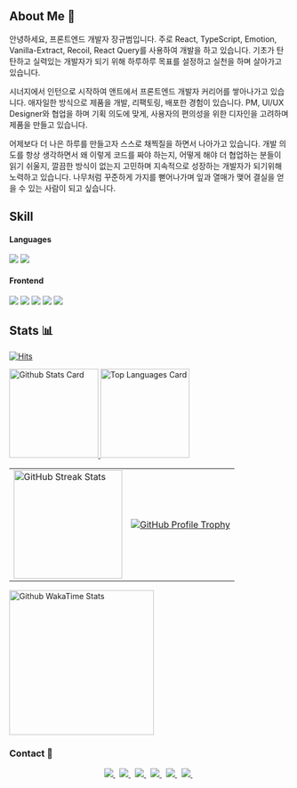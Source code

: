 <!-- ![header](https://capsule-render.vercel.app/api?type=Slice&color=auto&height=300&section=header&text=Kyubum%20Jang&fontColor=000&fontSize=90&animation=fadeIn)  -->

## About Me 👋

안녕하세요, 프론트엔드 개발자 장규범입니다. 주로 React, TypeScript, Emotion, Vanilla-Extract, Recoil, React Query를 사용하여 개발을 하고 있습니다. 기초가 탄탄하고 실력있는 개발자가 되기 위해 하루하루 목표를 설정하고 실천을 하며 살아가고 있습니다.

시너지에서 인턴으로 시작하여 앤트에서 프론트엔드 개발자 커리어를 쌓아나가고 있습니다. 애자일한 방식으로 제품을 개발, 리팩토링, 배포한 경험이 있습니다. PM, UI/UX Designer와 협업을 하며 기획 의도에 맞게, 사용자의 편의성을 위한 디자인을 고려하며 제품을 만들고 있습니다.

어제보다 더 나은 하루를 만들고자 스스로 채찍질을 하면서 나아가고 있습니다. 개발 의도를 항상 생각하면서 왜 이렇게 코드를 짜야 하는지, 어떻게 해야 더 협업하는 분들이 읽기 쉬울지, 깔끔한 방식이 없는지 고민하며 지속적으로 성장하는 개발자가 되기위해 노력하고 있습니다. 나무처럼 꾸준하게 가지를 뻗어나가며 잎과 열매가 맺어 결실을 얻을 수 있는 사람이 되고 싶습니다.

## Skill

#### Languages
<div>
  <img src="https://img.shields.io/badge/TypeScript-3178C6?style=flat-square&logo=TypeScript&logoColor=white"/>
  <img src="https://img.shields.io/badge/JavaScript-F7DF1E?style=flat-square&logo=Javascript&logoColor=white"/>
</div>

#### Frontend

<!-- markdownlint-disable MD033 -->

<!-- [![React][react]](https://reactjs.org/)
[![Next.js][next.js]](https://nextjs.org/)[![Gatsby][gatsby]](https://www.gatsbyjs.com/) -->

<!-- markdownlint-enable -->
<p>
  <img src="https://img.shields.io/badge/HTML5-E34F26?style=flat-square&logo=HTML5&logoColor=white"/>
  <img src="https://img.shields.io/badge/CSS-239120?&style=flat-square&logo=css3&logoColor=white"/>
  <img src="https://img.shields.io/badge/React-61DAFB?style=flat-square&logo=React&logoColor=white"/>
  <img src="https://img.shields.io/badge/Next.js-000000?style=flat-square&logo=nextdotjs&logoColor=white"/>
  <img src="https://img.shields.io/badge/styled_components-DB7093?style=flat-square&logo=styled-components&logoColor=white"/>
<!--   <img src="https://img.shields.io/badge/Sass-CC6699?style=flat-square&logo=Sass&logoColor=white"/>
  <img src="https://img.shields.io/badge/Tailwind CSS-06B6D4?style=flat-square&logo=tailwindcss&logoColor=white"/>
  <br />
  <img src="https://img.shields.io/badge/Webpack-8DD6F9?style=flat-square&logo=Webpack&logoColor=white"/>
  <img src="https://img.shields.io/badge/Vite-646CFF?style=flat-square&logo=Vite&logoColor=white"/>
  <img src="https://img.shields.io/badge/Zustand-brown?style=flat-square&logo=Zerply&logoColor=white"/>
  <img src="https://img.shields.io/badge/Recoil-blue?style=flat-square&logo=Recoil&logoColor=white"/>
  <img src="https://img.shields.io/badge/React Query-FF4154?style=flat-square&logo=React Query&logoColor=white"/>
    <img src="https://img.shields.io/badge/React Hook Form-EC5990?style=flat-square&logo=reacthookform&logoColor=white"/>
  <img src="https://img.shields.io/badge/Sentry-362D59?style=flat-square&logo=sentry&logoColor=white"/> -->
</p>

<!-- #### Backend
[![NestJS][nestjs]](https://nestjs.com/) [![Express][express]](https://expressjs.com/) -->

<!--
<div>
  <img src="https://img.shields.io/badge/Node.js-339933?style=flat-square&logo=Node.js&logoColor=white"/>
  <img src="https://img.shields.io/badge/Express-000000?style=flat-square&logo=Express&logoColor=white"/>
  <img src="https://img.shields.io/badge/NestJS-E0234E?style=flat-square&logo=NestJS&logoColor=white"/>
<img src="https://img.shields.io/badge/MySQL-4479A1?style=flat-square&logo=MySQL&logoColor=white"/>
<img src="https://img.shields.io/badge/MongoDB-47A248?style=flat-square&logo=MongoDB&logoColor=white"/>
</div>
 -->
 
<!-- #### Data -->

<!-- #### DevOps 
<div>
  <img src="https://img.shields.io/badge/Heroku-430098?style=flat-square&logo=Heroku&logoColor=white"/>
  <img src="https://img.shields.io/badge/Vercel-000000?style=flat-square&logo=vercel&logoColor=white"/>
  <img src="https://img.shields.io/badge/Nginx-009639?style=flat-square&logo=Nginx&logoColor=white"/>
  <img src="https://img.shields.io/badge/Github Actions-2088FF?style=flat-square&logo=Github Actions&logoColor=white"/>
  <img src="https://img.shields.io/badge/NCP-03C75A?style=flat-square&logo=naver&logoColor=white"/>
</div>

-->

<!-- [![yarn][yarn]](https://yarnpkg.com/) -->

<!-- <img src="https://img.shields.io/badge/Node.js-339933?style=flat-square&logo=Node.js&logoColor=white"/></a>&nbsp  -->
<!-- <img src="https://img.shields.io/badge/MySQL-4479A1?style=flat-square&logo=MySQL&logoColor=white"/></a>&nbsp  -->
<!-- <img src="https://img.shields.io/badge/MongoDB-47A248?style=flat-square&logo=MongoDB&logoColor=white"/></a>&nbsp  -->
<!-- <img src="https://img.shields.io/badge/aws-232F3E?style=flat-square&logo=Amazon-AWS&logoColor=white"/></a>&nbsp -->

## Stats 📊

[![Hits](https://hits.seeyoufarm.com/api/count/incr/badge.svg?url=https%3A%2F%2Fgithub.com%2FKyubumJang&count_bg=%23B5C3C8&title_bg=%2398B4BE&icon=&icon_color=%23000000&title=Hits&edge_flat=false)](https://hits.seeyoufarm.com)

<a href="https://github.com/kyubumJang">
  <img
    src="https://github-readme-stats.vercel.app/api?username=KyubumJang&hide_title=true&show_icons=true&count_private=true&hide_border=true&theme=onedark&title_color=8EACBF&text_color=f0eee9&icon_color=8EACBF"
    alt="Github Stats Card"
    height="160"
  />
</a>

<a href="https://github.com/kyubumJang">
  <img
    src="https://github-readme-stats.vercel.app/api/top-langs?username=kyubumJang&exclude_repo=2016104158,2015100592,2019103219,ARMYCODING,hub,android_makingApp,SMP-Forecasting,Python_Study,Algorithm_Study,fc-js-project&hide=CMake,ejs,css,shell,tex&hide_title=true&layout=compact&langs_count=8&hide_border=true&theme=onedark&title_color=5f4b8b&text_color=f0eee9&icon_color=00abc0"
    alt="Top Languages Card"
    height="160"
  />
</a>

<table>
  <tbody>
    <tr>
      <td>
        <a href="https://github.com/DenverCoder1/github-readme-streak-stats">
          <img
            src="https://streak-stats.demolab.com/?user=kyubumJang&theme=onedark&hide_border=true&stroke=f0eee9&ring=8EACBF&fire=5f4b8b&currStreakNum=00abc0&currStreakLabel=00abc0&date_format=Y-m-d"
            alt="GitHub Streak Stats"
            height="195px"
          />
        </a>
      </td>
      <td>
        <a href="https://github.com/ryo-ma/github-profile-trophy">
          <img
            src="https://github-profile-trophy.vercel.app/?username=kyubumJang&theme=onedark&row=2&column=4&no-frame=true"
            alt="GitHub Profile Trophy"
          />
        </a>
      </td>
    </tr>
  </tbody>
</table>

<a href="https://github.com/kyubumJang">
  <img
    src="https://github-readme-stats.vercel.app/api/wakatime?username=KyubumJang"
    alt="Github WakaTime Stats"
    height="260"
  />
</a>

### Contact 💬

<p align="center">
  <a href="https://www.notion.so/lawrencejang/KYUBUM-JANG-681280b273b04d4ca9f6bcd6d81e335d" target="_blank">
    <img src="https://img.shields.io/badge/Resume-000000?style=flat-square&logo=Notion&logoColor=white&link=https://kyubumjang.github.io/"/>
  </a>&nbsp 
  <a href="https://www.linkedin.com/in/kyubumjang" target="_blank">
    <img src="https://img.shields.io/badge/LinkedIn-0A66C2?style=flat-square&logo=LinkedIn&logoColor=white&link=https://kyubumjang.github.io/"/>
  </a>&nbsp 
  <a href="https://www.notion.so/lawrencejang/2bc378e1e50f43349f0c968e9ba65768" target="_blank">
    <img src="https://img.shields.io/badge/About Me-302b63?style=flat-square&logo=Notion&logoColor=white&link=https://kyubumjang.github.io/"/>
  </a>&nbsp 
  <a href="https://kyubumjang.github.io/" target="_blank">
    <img src="https://img.shields.io/badge/Tech_Blog-11B48A?style=flat-square&logo=Vimeo&logoColor=white&link=https://kyubumjang.github.io/"/>
  </a>&nbsp 
  <a href="https://www.instagram.com/kyubum_j/" target="_blank">
    <img src="https://img.shields.io/badge/Instagram-E4405F?style=flat-square&logo=Instagram&logoColor=white&link=https://www.instagram.com/kyubum_j/"/>
  </a>&nbsp
  <a href="https://www.facebook.com/kyubumJ" target="_blank">
    <img src="https://img.shields.io/badge/Facebook-3b5998?style=flat-square&logo=Facebook&logoColor=white&link=https://www.facebook.com/profile.php?id=100003462678420/">
  </a>&nbsp
</p>

<!-- markdownlint-enable -->

<!-------------------------------- Badge Links -------------------------------->

<!-- Languages -->

[typescript]: https://img.shields.io/endpoint?url=https://badges.deno.dev/TypeScript

<!-- Frameworks & Libraries / Frontend -->

[gatsby]: https://img.shields.io/endpoint?url=https://badges.deno.dev/Gatsby
[next.js]: https://img.shields.io/endpoint?url=https://badges.deno.dev/Next.js
[react native]: https://img.shields.io/endpoint?url=https://badges.deno.dev/?message=React%2BNative%26namedLogo=react
[react]: https://img.shields.io/endpoint?url=https://badges.deno.dev/React
[vue.js]: https://img.shields.io/endpoint?url=https://badges.deno.dev/Vue.js
[vue.js]: https://img.shields.io/endpoint?url=https://badges.deno.dev/Recoil
[vue.js]: https://img.shields.io/endpoint?url=https://badges.deno.dev/Redux
[vue.js]: https://img.shields.io/endpoint?url=https://badges.deno.dev/VanillaExtract

<!-- Frameworks & Libraries / Backend -->

[express]: https://img.shields.io/endpoint?url=https://badges.deno.dev/Express
[nestjs]: https://img.shields.io/endpoint?url=https://badges.deno.dev/NestJS
[spring boot]: https://img.shields.io/endpoint?url=https://badges.deno.dev/?message=Spring%2BBoot

<!-- Frameworks & Libraries / Tools -->

[deno]: https://img.shields.io/endpoint?url=https://badges.deno.dev/Deno
[insomnia]: https://img.shields.io/endpoint?url=https://badges.deno.dev/Insomnia
[node.js]: https://img.shields.io/endpoint?url=https://badges.deno.dev/Node.js
[pnpm]: https://img.shields.io/endpoint?url=https://badges.deno.dev/pnpm
[poetry]: https://img.shields.io/endpoint?url=https://badges.deno.dev/Poetry
[storybook]: https://img.shields.io/endpoint?url=https://badges.deno.dev/Storybook
[swagger]: https://img.shields.io/endpoint?url=https://badges.deno.dev/Swagger
[yarn]: https://img.shields.io/endpoint?url=https://badges.deno.dev/yarn

<!-- Data & ML -->

[keras]: https://img.shields.io/endpoint?url=https://badges.deno.dev/Keras
[mariadb]: https://img.shields.io/endpoint?url=https://badges.deno.dev/MariaDB
[mongodb]: https://img.shields.io/endpoint?url=https://badges.deno.dev/MongoDB
[pandas]: https://img.shields.io/endpoint?url=https://badges.deno.dev/Pandas
[scikit-learn]: https://img.shields.io/endpoint?url=https://badges.deno.dev/scikit-learn
[tensorflow]: https://img.shields.io/endpoint?url=https://badges.deno.dev/TensorFlow

<!-- Version Control System -->

[bitbucket]: https://img.shields.io/endpoint?url=https://badges.deno.dev/Bitbucket
[conventional commits]: https://img.shields.io/endpoint?url=https://badges.deno.dev/?message=Conventional%2BCommits
[git]: https://img.shields.io/endpoint?url=https://badges.deno.dev/Git
[github]: https://img.shields.io/endpoint?url=https://badges.deno.dev/GitHub
[pre-commit]: https://img.shields.io/endpoint?url=https://badges.deno.dev/pre-commit

<!-- DevOps -->

[docker]: https://img.shields.io/endpoint?url=https://badges.deno.dev/Docker
[github actions]: https://img.shields.io/endpoint?url=https://badges.deno.dev/?message=GitHub%2BActions

<!-- Cloud -->

[amazon web services]: https://img.shields.io/endpoint?url=https://badges.deno.dev/?message=Amazon%2BWeb%2BServices%26namedLogo=amazon-aws
[cloudflare]: https://img.shields.io/endpoint?url=https://badges.deno.dev/Cloudflare
[netlify]: https://img.shields.io/endpoint?url=https://badges.deno.dev/Netlify
[vercel]: https://img.shields.io/endpoint?url=https://badges.deno.dev/Vercel

<!-- OS -->

[alpine]: https://img.shields.io/endpoint?url=https://badges.deno.dev/?message=Alpine%2BLinux
[arch]: https://img.shields.io/endpoint?url=https://badges.deno.dev/?message=Arch%2BLinux
[ubuntu]: https://img.shields.io/endpoint?url=https://badges.deno.dev/Ubuntu
